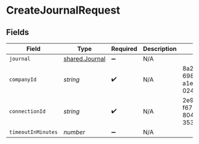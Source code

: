 # CreateJournalRequest


## Fields

| Field                                            | Type                                             | Required                                         | Description                                      | Example                                          |
| ------------------------------------------------ | ------------------------------------------------ | ------------------------------------------------ | ------------------------------------------------ | ------------------------------------------------ |
| `journal`                                        | [shared.Journal](../../models/shared/journal.md) | :heavy_minus_sign:                               | N/A                                              |                                                  |
| `companyId`                                      | *string*                                         | :heavy_check_mark:                               | N/A                                              | 8a210b68-6988-11ed-a1eb-0242ac120002             |
| `connectionId`                                   | *string*                                         | :heavy_check_mark:                               | N/A                                              | 2e9d2c44-f675-40ba-8049-353bfcb5e171             |
| `timeoutInMinutes`                               | *number*                                         | :heavy_minus_sign:                               | N/A                                              |                                                  |